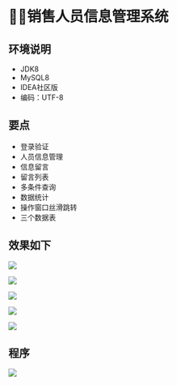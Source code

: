 # 🙎‍♂️销售人员信息管理系统
## 环境说明
- JDK8
- MySQL8
- IDEA社区版
- 编码：UTF-8


## 要点
- 登录验证
- 人员信息管理
- 信息留言
- 留言列表
- 多条件查询
- 数据统计
- 操作窗口丝滑跳转
- 三个数据表

## 效果如下

![](http://cdn.qiniu.liyansheng.top/img/20240608212609.png)

![](http://cdn.qiniu.liyansheng.top/img/20240608212108.png)

![](http://cdn.qiniu.liyansheng.top/img/20240608212659.png)

![](http://cdn.qiniu.liyansheng.top/img/20240608212730.png)

![](http://cdn.qiniu.liyansheng.top/img/20240608212751.png)

## 程序
![](http://cdn.qiniu.liyansheng.top/img/Snipaste_2024-06-09_00-13-25.png)


